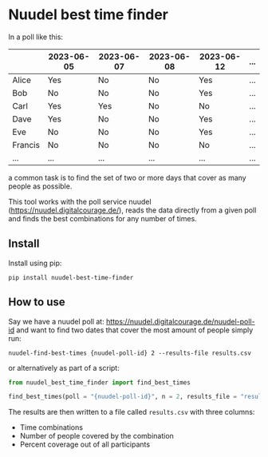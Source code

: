 # Nuudel best time finder

In a poll like this:

|         | 2023-06-05 | 2023-06-07 | 2023-06-08 | 2023-06-12 | ... |
|---------|------------|------------|------------|------------|-----|
| Alice   | Yes        | No         | No         | Yes        | ... |
| Bob     | No         | No         | No         | Yes        | ... |
| Carl    | Yes        | Yes        | No         | No         | ... |
| Dave    | Yes        | No         | No         | Yes        | ... |
| Eve     | No         | No         | No         | Yes        | ... |
| Francis | No         | No         | No         | No         | ... |
| ...     | ...        | ...        | ...        | ...        | ... |

a common task is to find the set of two or more days that cover as many people as
possible.

This tool works with the poll service nuudel (<https://nuudel.digitalcourage.de/>),
reads the data directly from a given poll and finds the best combinations for any number
of times.

## Install

Install using pip:

```console
pip install nuudel-best-time-finder

```

## How to use

Say we have a nuudel poll at: <https://nuudel.digitalcourage.de/nuudel-poll-id> and want
to find two dates that cover the most amount of people simply run:

```console
nuudel-find-best-times {nuudel-poll-id} 2 --results-file results.csv
```

or alternatively as part of a script:

```python
from nuudel_best_time_finder import find_best_times

find_best_times(poll = "{nuudel-poll-id}", n = 2, results_file = "results.csv")
```

The results are then written to a file called `results.csv` with three columns:

* Time combinations
* Number of people covered by the combination
* Percent coverage out of all participants
